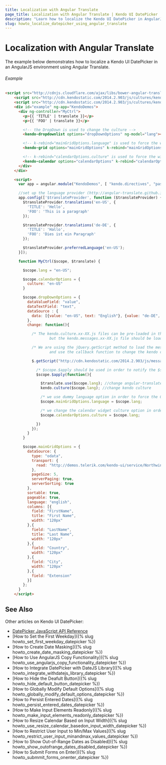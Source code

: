 ```yaml
---
title: Localization with Angular Translate
page_title: Localization with Angular Translate | Kendo UI DatePicker
description: "Learn how to localize the Kendo UI DatePicker in AngularJS environment with Angular Translate."
slug: howto_localize_datepicker_using_angular_translate
---
```


# Localization with Angular Translate

The example below demonstrates how to localize a Kendo UI DatePicker in an AngularJS environment using Angular Translate.

###### Example

```html
<script src="http://cdnjs.cloudflare.com/ajax/libs/bower-angular-translate/2.0.1/angular-translate.min.js"></script>
    <script src="http://cdn.kendostatic.com/2014.2.903/js/cultures/kendo.culture.de-DE.min.js"></script>
    <script src="http://cdn.kendostatic.com/2014.2.903/js/cultures/kendo.culture.en-US.min.js"></script>
    <div id="example" ng-app="KendoDemos">
      <div ng-controller="MyCtrl">
        <p>{{ 'TITLE' | translate }}</p>
        <p>{{ 'FOO' | translate }}</p>

        <!-- the DropDown is used to change the culture -->
        <kendo-dropdownlist options="dropDownOptions" ng-model="lang"></kendo-dropdownlist>

        <!-- k-rebind="mainGridOptions.language" is used to force the widget update -->
        <kendo-grid options="mainGridOptions" k-rebind="mainGridOptions.language"></kendo-grid>

        <!-- k-rebind="calendarOptions.culture" is used to force the widget update -->
        <kendo-calendar options="calendarOptions" k-rebind="calendarOptions.culture"></kendo-calendar>
      </div>
    </div>

    <script>
      var app = angular.module("KendoDemos", [ "kendo.directives", "pascalprecht.translate"]);

      //set up the language provider (http://angular-translate.github.io/docs/#/guide)
      app.config(['$translateProvider', function ($translateProvider) {
        $translateProvider.translations('en-US', {
          'TITLE': 'Hello',
          'FOO': 'This is a paragraph'
        });

        $translateProvider.translations('de-DE', {
          'TITLE': 'Hallo',
          'FOO': 'Dies ist ein Paragraph'
        });

        $translateProvider.preferredLanguage('en-US');
      }]);

      function MyCtrl($scope, $translate) {

        $scope.lang = "en-US";

        $scope.calendarOptions = {
          culture: "en-US"
        }

        $scope.dropDownOptions = {
          dataValueField: "value",
          dataTextField: "text",
          dataSource : {
            data: [{value: "en-US", text: "English"}, {value: "de-DE", text:"German"}]
          },
          change: function(){

            /* The kendo.culture.xx-XX.js files can be pre-loaded in the <head> section of the document,
                    but the kendo.messages.xx-XX.js file should be loaded on demand when the language is about to change */

            /* We are using the jQuery.getScript method to load the messages file 
                    and use the callback function to change the kendo culture, kendo messages and angular-translate language */

            $.getScript("http://cdn.kendostatic.com/2014.2.903/js/messages/kendo.messages." + $scope.lang + ".min.js", function() {

              /* $scope.$apply should be used in order to notify the $scope for language change */
              $scope.$apply(function(){

                $translate.use($scope.lang); //change angular-translate language
                kendo.culture($scope.lang); //change kendo culture

                /* we use dummy language option in order to force the Grid to rebind */
                $scope.mainGridOptions.language = $scope.lang;

                /* we change the calendar widget culture option in order to force the Calendar to rebind */
                $scope.calendarOptions.culture = $scope.lang;

              })
            });
          }
        }

        $scope.mainGridOptions = {
          dataSource: {
            type: "odata",
            transport: {
              read: "http://demos.telerik.com/kendo-ui/service/Northwind.svc/Employees"
            },
            pageSize: 5,
            serverPaging: true,
            serverSorting: true
          },
          sortable: true,
          pageable: true,
          language: "english",
          columns: [{
            field: "FirstName",
            title: "First Name",
            width: "120px"
          },{
            field: "LastName",
            title: "Last Name",
            width: "120px"
          },{
            field: "Country",
            width: "120px"
          },{
            field: "City",
            width: "120px"
          },{
            field: "Extension"
          }]
        };
      }
    </script>
```

## See Also

Other articles on Kendo UI DatePicker:

* [DatePicker JavaScript API Reference](/api/javascript/ui/datepicker)
* [How to Set the First Weekday]({% slug howto_set_first_weekday_datepicker %})
* [How to Create Date Masking]({% slug howto_create_date_masking_datepicker %})
* [How to Use AngularJS Copy Functionality]({% slug howto_use_angularjs_copy_functionality_datepicker %})
* [How to Integrate DatePicker with DateJS Library]({% slug howto_integrate_withdatejs_library_datepicker %})
* [How to Hide the Deafult Button]({% slug howto_hide_default_button_datepicker %})
* [How to Globally Modify Default Options]({% slug howto_globally_modify_default_options_datepicker %})
* [How to Persist Entered Dates]({% slug howto_persist_entered_dates_datepicker %})
* [How to Make Input Elements Readonly]({% slug howto_make_input_elements_readonly_datepicker %})
* [How to Resize Calendar Based on Input Width]({% slug howto_use_resize_calendar_basedon_input_width_datepicker %})
* [How to Restrict User Input to Min/Max Values]({% slug howto_restrict_user_input_minandmax_values_datepicker %})
* [How to Show Out-of-Range Dates as Disabled]({% slug howto_show_outofrange_dates_disabled_datepicker %})
* [How to Submit Forms on Enter]({% slug howto_submmit_forms_onenter_datepicker %})